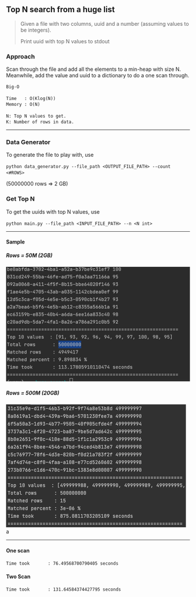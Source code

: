 ## Top N search from a huge list


> Given a file with two columns, uuid and a number (assuming values to be integers).
> 
> Print uuid with top N values to stdout


### Approach

Scan through the file and add all the elements to a min-heap with size N.
Meanwhile, add the value and uuid to a dictionary to do a one scan through.

```
Big-O

Time   : O(Klog(N))
Memory : O(N)

N: Top N values to get. 
K: Number of rows in data.
```

---

### Data Generator
To generate the file to play with, use

`python data_generator.py --file_path <OUTPUT_FILE_PATH> --count <#ROWS>`

(50000000 rows => 2 GB)


### Get Top N 
To get the uuids with top N values, use

`python main.py --file_path <INPUT_FILE_PATH> --n <N int>`

---

#### Sample

##### Rows = 50M (2GB)

![img.png](img.png)


##### Rows = 500M (20GB)

![img_2.png](img_2.png)
a

---

#### One scan

```
Time took       : 76.49568700790405 seconds
```

#### Two Scan

```
Time took       : 131.64584374427795 seconds

```